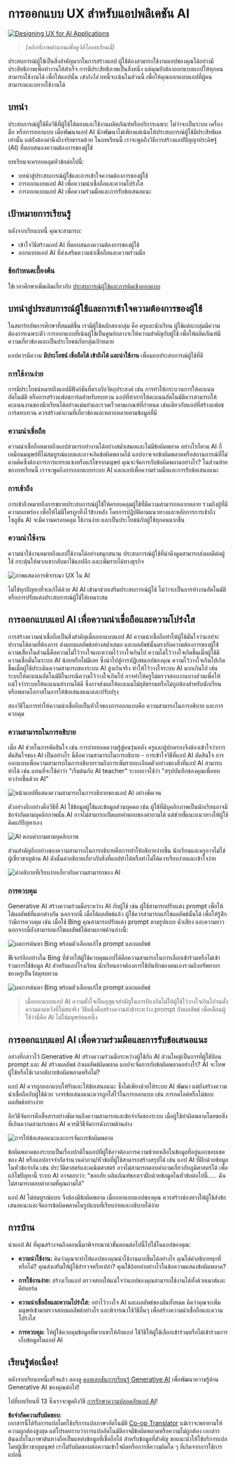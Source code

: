 <!--
CO_OP_TRANSLATOR_METADATA:
{
  "original_hash": "ec385b41ee50579025d50cc03bfb3a25",
  "translation_date": "2025-07-09T14:58:14+00:00",
  "source_file": "12-designing-ux-for-ai-applications/README.md",
  "language_code": "th"
}
-->
# การออกแบบ UX สำหรับแอปพลิเคชัน AI

[![Designing UX for AI Applications](../../../translated_images/12-lesson-banner.c53c3c7c802e8f563953ce388f6a987ca493472c724d924b060be470951c53c8.th.png)](https://aka.ms/gen-ai-lesson12-gh?WT.mc_id=academic-105485-koreyst)

> _(คลิกที่ภาพด้านบนเพื่อดูวิดีโอบทเรียนนี้)_

ประสบการณ์ผู้ใช้เป็นสิ่งสำคัญมากในการสร้างแอป ผู้ใช้ต้องสามารถใช้งานแอปของคุณได้อย่างมีประสิทธิภาพเพื่อทำงานให้สำเร็จ การมีประสิทธิภาพเป็นสิ่งหนึ่ง แต่คุณยังต้องออกแบบแอปให้ทุกคนสามารถใช้งานได้ เพื่อให้แอปนั้น _เข้าถึงได้_ บทนี้จะเน้นในส่วนนี้ เพื่อให้คุณออกแบบแอปที่ผู้คนสามารถและอยากใช้งานได้

## บทนำ

ประสบการณ์ผู้ใช้คือวิธีที่ผู้ใช้โต้ตอบและใช้งานผลิตภัณฑ์หรือบริการเฉพาะ ไม่ว่าจะเป็นระบบ เครื่องมือ หรือการออกแบบ เมื่อพัฒนาแอป AI นักพัฒนาไม่เพียงแต่เน้นให้ประสบการณ์ผู้ใช้มีประสิทธิผลเท่านั้น แต่ยังต้องคำนึงถึงจริยธรรมด้วย ในบทเรียนนี้ เราจะพูดถึงวิธีการสร้างแอปปัญญาประดิษฐ์ (AI) ที่ตอบสนองความต้องการของผู้ใช้

บทเรียนจะครอบคลุมหัวข้อต่อไปนี้:

- บทนำสู่ประสบการณ์ผู้ใช้และการเข้าใจความต้องการของผู้ใช้
- การออกแบบแอป AI เพื่อความน่าเชื่อถือและความโปร่งใส
- การออกแบบแอป AI เพื่อความร่วมมือและการรับข้อเสนอแนะ

## เป้าหมายการเรียนรู้

หลังจากเรียนบทนี้ คุณจะสามารถ:

- เข้าใจวิธีสร้างแอป AI ที่ตอบสนองความต้องการของผู้ใช้
- ออกแบบแอป AI ที่ส่งเสริมความน่าเชื่อถือและความร่วมมือ

### ข้อกำหนดเบื้องต้น

ใช้เวลาศึกษาเพิ่มเติมเกี่ยวกับ [ประสบการณ์ผู้ใช้และการคิดเชิงออกแบบ](https://learn.microsoft.com/training/modules/ux-design?WT.mc_id=academic-105485-koreyst)

## บทนำสู่ประสบการณ์ผู้ใช้และการเข้าใจความต้องการของผู้ใช้

ในสตาร์ทอัพการศึกษาที่สมมติขึ้น เรามีผู้ใช้หลักสองกลุ่ม คือ ครูและนักเรียน ผู้ใช้แต่ละกลุ่มมีความต้องการเฉพาะตัว การออกแบบที่เน้นผู้ใช้เป็นศูนย์กลางจะให้ความสำคัญกับผู้ใช้ เพื่อให้ผลิตภัณฑ์มีความเกี่ยวข้องและเป็นประโยชน์กับกลุ่มเป้าหมาย

แอปควรมีความ **มีประโยชน์ เชื่อถือได้ เข้าถึงได้ และน่าใช้งาน** เพื่อมอบประสบการณ์ผู้ใช้ที่ดี

### การใช้งานง่าย

การมีประโยชน์หมายถึงแอปมีฟังก์ชันที่ตรงกับวัตถุประสงค์ เช่น การทำให้กระบวนการให้คะแนนอัตโนมัติ หรือการสร้างแฟลชการ์ดสำหรับทบทวน แอปที่ทำการให้คะแนนอัตโนมัติควรสามารถให้คะแนนงานของนักเรียนได้อย่างแม่นยำและรวดเร็วตามเกณฑ์ที่กำหนด เช่นเดียวกับแอปที่สร้างแฟลชการ์ดทบทวน ควรสร้างคำถามที่เกี่ยวข้องและหลากหลายตามข้อมูลที่มี

### ความน่าเชื่อถือ

ความน่าเชื่อถือหมายถึงแอปสามารถทำงานได้อย่างสม่ำเสมอและไม่มีข้อผิดพลาด อย่างไรก็ตาม AI ก็เหมือนมนุษย์ที่ไม่สมบูรณ์แบบและอาจเกิดข้อผิดพลาดได้ แอปอาจเจอข้อผิดพลาดหรือสถานการณ์ที่ไม่คาดคิดซึ่งต้องการการแทรกแซงหรือแก้ไขจากมนุษย์ คุณจะจัดการกับข้อผิดพลาดอย่างไร? ในส่วนท้ายของบทเรียนนี้ เราจะพูดถึงการออกแบบระบบ AI และแอปเพื่อความร่วมมือและการรับข้อเสนอแนะ

### การเข้าถึง

การเข้าถึงหมายถึงการขยายประสบการณ์ผู้ใช้ให้ครอบคลุมผู้ใช้ที่มีความสามารถหลากหลาย รวมถึงผู้ที่มีความบกพร่อง เพื่อให้ไม่มีใครถูกทิ้งไว้ข้างหลัง โดยการปฏิบัติตามแนวทางและหลักการการเข้าถึง โซลูชัน AI จะมีความครอบคลุม ใช้งานง่าย และเป็นประโยชน์กับผู้ใช้ทุกคนมากขึ้น

### ความน่าใช้งาน

ความน่าใช้งานหมายถึงแอปใช้งานได้อย่างสนุกสนาน ประสบการณ์ผู้ใช้ที่น่าดึงดูดสามารถส่งผลดีต่อผู้ใช้ กระตุ้นให้พวกเขากลับมาใช้แอปอีก และเพิ่มรายได้ทางธุรกิจ

![ภาพแสดงการพิจารณา UX ใน AI](../../../translated_images/uxinai.d5b4ed690f5cefff0c53ffcc01b480cdc1828402e1fdbc980490013a3c50935a.th.png)

ไม่ใช่ทุกปัญหาที่จะแก้ได้ด้วย AI AI เข้ามาช่วยเสริมประสบการณ์ผู้ใช้ ไม่ว่าจะเป็นการทำงานอัตโนมัติ หรือการปรับแต่งประสบการณ์ผู้ใช้ให้เหมาะสม

## การออกแบบแอป AI เพื่อความน่าเชื่อถือและความโปร่งใส

การสร้างความน่าเชื่อถือเป็นสิ่งสำคัญเมื่อออกแบบแอป AI ความน่าเชื่อถือทำให้ผู้ใช้มั่นใจว่าแอปจะทำงานได้ตามที่ต้องการ ส่งมอบผลลัพธ์อย่างสม่ำเสมอ และผลลัพธ์นั้นตรงกับความต้องการของผู้ใช้ ความเสี่ยงในส่วนนี้คือความไม่ไว้วางใจและความไว้วางใจเกินไป ความไม่ไว้วางใจเกิดขึ้นเมื่อผู้ใช้มีความเชื่อมั่นในระบบ AI น้อยหรือไม่มีเลย ซึ่งนำไปสู่การปฏิเสธแอปของคุณ ความไว้วางใจเกินไปเกิดขึ้นเมื่อผู้ใช้ประเมินความสามารถของระบบ AI สูงเกินจริง ทำให้ไว้วางใจระบบ AI มากเกินไป เช่น ระบบให้คะแนนอัตโนมัติในกรณีความไว้วางใจเกินไป อาจทำให้ครูไม่ตรวจสอบงานบางส่วนเพื่อให้แน่ใจว่าระบบให้คะแนนทำงานได้ดี ซึ่งอาจส่งผลให้คะแนนไม่ยุติธรรมหรือไม่ถูกต้องสำหรับนักเรียน หรือพลาดโอกาสในการให้ข้อเสนอแนะและปรับปรุง

สองวิธีในการทำให้ความน่าเชื่อถือเป็นหัวใจของการออกแบบคือ ความสามารถในการอธิบาย และการควบคุม

### ความสามารถในการอธิบาย

เมื่อ AI ช่วยในการตัดสินใจ เช่น การถ่ายทอดความรู้สู่คนรุ่นหลัง ครูและผู้ปกครองจึงต้องเข้าใจว่าการตัดสินใจของ AI เป็นอย่างไร นี่คือความสามารถในการอธิบาย - การเข้าใจวิธีที่แอป AI ตัดสินใจ การออกแบบเพื่อความสามารถในการอธิบายรวมถึงการเพิ่มรายละเอียดตัวอย่างของสิ่งที่แอป AI สามารถทำได้ เช่น แทนที่จะใช้คำว่า "เริ่มต้นกับ AI teacher" ระบบอาจใช้ว่า "สรุปบันทึกของคุณเพื่อทบทวง่ายขึ้นด้วย AI"

![หน้าแอปที่แสดงความสามารถในการอธิบายของแอป AI อย่างชัดเจน](../../../translated_images/explanability-in-ai.134426a96b498fbfdc80c75ae0090aedc0fc97424ae0734fccf7fb00a59a20d9.th.png)

ตัวอย่างอีกอย่างคือวิธีที่ AI ใช้ข้อมูลผู้ใช้และข้อมูลส่วนบุคคล เช่น ผู้ใช้ที่มีบุคลิกภาพเป็นนักเรียนอาจมีข้อจำกัดตามบุคลิกภาพนั้น AI อาจไม่สามารถเปิดเผยคำตอบของคำถามได้ แต่ช่วยชี้แนะแนวทางให้ผู้ใช้คิดแก้ปัญหาเอง

![AI ตอบคำถามตามบุคลิกภาพ](../../../translated_images/solving-questions.b7dea1604de0cbd2e9c5fa00b1a68a0ed77178a035b94b9213196b9d125d0be8.th.png)

ส่วนสำคัญอีกอย่างของความสามารถในการอธิบายคือการทำให้อธิบายง่ายขึ้น นักเรียนและครูอาจไม่ใช่ผู้เชี่ยวชาญด้าน AI ดังนั้นคำอธิบายเกี่ยวกับสิ่งที่แอปทำได้หรือทำไม่ได้ควรเรียบง่ายและเข้าใจง่าย

![คำอธิบายที่เรียบง่ายเกี่ยวกับความสามารถของ AI](../../../translated_images/simplified-explanations.4679508a406c3621fa22bad4673e717fbff02f8b8d58afcab8cb6f1aa893a82f.th.png)

### การควบคุม

Generative AI สร้างความร่วมมือระหว่าง AI กับผู้ใช้ เช่น ผู้ใช้สามารถปรับแต่ง prompt เพื่อให้ได้ผลลัพธ์ที่แตกต่างกัน นอกจากนี้ เมื่อได้ผลลัพธ์แล้ว ผู้ใช้ควรสามารถแก้ไขผลลัพธ์นั้นได้ เพื่อให้รู้สึกว่ามีการควบคุม เช่น เมื่อใช้ Bing คุณสามารถปรับแต่ง prompt ตามรูปแบบ น้ำเสียง และความยาว นอกจากนี้ยังสามารถแก้ไขผลลัพธ์ได้ตามภาพด้านล่างนี้:

![ผลการค้นหา Bing พร้อมตัวเลือกแก้ไข prompt และผลลัพธ์](../../../translated_images/bing1.293ae8527dbe2789b675c8591c9fb3cb1aa2ada75c2877f9aa9edc059f7a8b1c.th.png)

ฟีเจอร์อีกอย่างใน Bing ที่ช่วยให้ผู้ใช้ควบคุมแอปได้คือความสามารถในการเลือกเข้าร่วมหรือไม่เข้าร่วมการใช้ข้อมูล AI สำหรับแอปโรงเรียน นักเรียนอาจต้องการใช้บันทึกของตนเองรวมถึงทรัพยากรของครูเป็นวัสดุทบทวน

![ผลการค้นหา Bing พร้อมตัวเลือกแก้ไข prompt และผลลัพธ์](../../../translated_images/bing2.309f4845528a88c28c1c9739fb61d91fd993dc35ebe6fc92c66791fb04fceb4d.th.png)

> เมื่อออกแบบแอป AI ความตั้งใจเป็นกุญแจสำคัญในการป้องกันไม่ให้ผู้ใช้ไว้วางใจเกินไปจนตั้งความคาดหวังที่ไม่สมจริง วิธีหนึ่งคือสร้างความล่าช้าระหว่าง prompt กับผลลัพธ์ เพื่อเตือนผู้ใช้ว่านี่คือ AI ไม่ใช่มนุษย์คนหนึ่ง

## การออกแบบแอป AI เพื่อความร่วมมือและการรับข้อเสนอแนะ

อย่างที่กล่าวไว้ Generative AI สร้างความร่วมมือระหว่างผู้ใช้กับ AI ส่วนใหญ่เป็นการที่ผู้ใช้ป้อน prompt และ AI สร้างผลลัพธ์ ถ้าผลลัพธ์ผิดพลาด แอปจะจัดการกับข้อผิดพลาดอย่างไร? AI จะโทษผู้ใช้หรือใช้เวลาอธิบายข้อผิดพลาดหรือไม่?

แอป AI ควรถูกออกแบบให้รับและให้ข้อเสนอแนะ ซึ่งไม่เพียงช่วยให้ระบบ AI พัฒนา แต่ยังสร้างความน่าเชื่อถือกับผู้ใช้ด้วย วงจรข้อเสนอแนะควรถูกใส่ไว้ในการออกแบบ เช่น การกดไลค์หรือไม่ชอบผลลัพธ์อย่างง่าย

อีกวิธีจัดการคือสื่อสารอย่างชัดเจนถึงความสามารถและข้อจำกัดของระบบ เมื่อผู้ใช้ทำผิดพลาดโดยขอสิ่งที่เกินความสามารถของ AI ควรมีวิธีจัดการดังภาพด้านล่าง

![การให้ข้อเสนอแนะและการจัดการข้อผิดพลาด](../../../translated_images/feedback-loops.7955c134429a94663443ad74d59044f8dc4ce354577f5b79b4bd2533f2cafc6f.th.png)

ข้อผิดพลาดของระบบเป็นเรื่องปกติในแอปที่ผู้ใช้อาจต้องการความช่วยเหลือในข้อมูลที่อยู่นอกขอบเขตของ AI หรือแอปอาจจำกัดจำนวนคำถาม/หัวข้อที่ผู้ใช้สามารถสร้างสรุปได้ เช่น แอป AI ที่ฝึกด้วยข้อมูลในหัวข้อจำกัด เช่น ประวัติศาสตร์และคณิตศาสตร์ อาจไม่สามารถตอบคำถามเกี่ยวกับภูมิศาสตร์ได้ เพื่อแก้ไขปัญหานี้ ระบบ AI อาจตอบว่า: "ขออภัย ผลิตภัณฑ์ของเราฝึกด้วยข้อมูลในหัวข้อต่อไปนี้..... ฉันไม่สามารถตอบคำถามที่คุณถามได้"

แอป AI ไม่สมบูรณ์แบบ จึงต้องมีข้อผิดพลาด เมื่อออกแบบแอปของคุณ ควรสร้างช่องทางให้ผู้ใช้ส่งข้อเสนอแนะและจัดการข้อผิดพลาดในรูปแบบที่เรียบง่ายและอธิบายได้ง่าย

## การบ้าน

นำแอป AI ที่คุณสร้างจนถึงตอนนี้มาพิจารณานำขั้นตอนต่อไปนี้ไปใช้ในแอปของคุณ:

- **ความน่าใช้งาน:** คิดว่าคุณจะทำให้แอปของคุณน่าใช้งานมากขึ้นได้อย่างไร คุณใส่คำอธิบายทุกที่หรือไม่? คุณส่งเสริมให้ผู้ใช้สำรวจหรือเปล่า? คุณใช้ถ้อยคำอย่างไรในข้อความแสดงข้อผิดพลาด?

- **การใช้งานง่าย:** สร้างเว็บแอป ตรวจสอบให้แน่ใจว่าแอปของคุณสามารถใช้งานได้ทั้งด้วยเมาส์และคีย์บอร์ด

- **ความน่าเชื่อถือและความโปร่งใส:** อย่าไว้วางใจ AI และผลลัพธ์ของมันทั้งหมด คิดว่าคุณจะเพิ่มมนุษย์เข้ามาตรวจสอบผลลัพธ์อย่างไร และพิจารณาใช้วิธีอื่นๆ เพื่อสร้างความน่าเชื่อถือและความโปร่งใส

- **การควบคุม:** ให้ผู้ใช้ควบคุมข้อมูลที่พวกเขาให้กับแอป ใช้วิธีให้ผู้ใช้เลือกเข้าร่วมหรือไม่เข้าร่วมการเก็บข้อมูลในแอป AI

## เรียนรู้ต่อเนื่อง!

หลังจากเรียนบทนี้เสร็จแล้ว ลองดู [คอลเลกชันการเรียนรู้ Generative AI](https://aka.ms/genai-collection?WT.mc_id=academic-105485-koreyst) เพื่อพัฒนาความรู้ด้าน Generative AI ของคุณต่อไป!

ไปที่บทเรียนที่ 13 ซึ่งเราจะพูดถึงวิธี [การรักษาความปลอดภัยแอป AI](../13-securing-ai-applications/README.md?WT.mc_id=academic-105485-koreyst)!

**ข้อจำกัดความรับผิดชอบ**:  
เอกสารนี้ได้รับการแปลโดยใช้บริการแปลภาษาอัตโนมัติ [Co-op Translator](https://github.com/Azure/co-op-translator) แม้เราจะพยายามให้ความถูกต้องสูงสุด แต่โปรดทราบว่าการแปลอัตโนมัติอาจมีข้อผิดพลาดหรือความไม่ถูกต้อง เอกสารต้นฉบับในภาษาต้นทางถือเป็นแหล่งข้อมูลที่เชื่อถือได้ สำหรับข้อมูลที่สำคัญ ขอแนะนำให้ใช้บริการแปลโดยผู้เชี่ยวชาญมนุษย์ เราไม่รับผิดชอบต่อความเข้าใจผิดหรือการตีความผิดใด ๆ ที่เกิดจากการใช้การแปลนี้